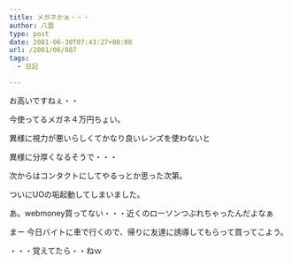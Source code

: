 ```yaml
---
title: メガネかぁ・・・
author: 八雲
type: post
date: 2001-06-30T07:43:27+00:00
url: /2001/06/887
tags:
  - 日記

---
```

お高いですねぇ・・
  
今使ってるメガネ４万円ちょい。
  
異様に視力が悪いらしくてかなり良いレンズを使わないと
  
異様に分厚くなるそうで・・・
  
次からはコンタクトにしてやるっとか思った次第。

ついにUOの垢起動してしまいました。
  
あ。webmoney買ってない・・・近くのローソンつぶれちゃったんだよなぁ
  
まー 今日バイトに車で行くので、帰りに友達に誘導してもらって買ってこよう。
  
・・・覚えてたら・・ねｗ
